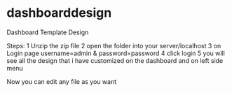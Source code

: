 # dashboarddesign
Dashboard Template Design

Steps:
  1 Unzip the zip file
  2 open the folder into your server/localhost
  3 on Login page username=admin & password=password
  4 click login
  5 you will see all the design that i have customized on the dashboard and on left side menu
  
Now you can edit any file as you want
